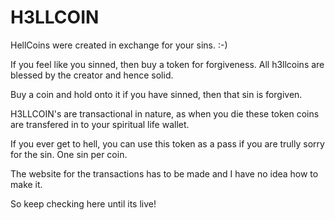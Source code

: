 # H3LLCOIN

HellCoins were created in exchange for your sins. :-) 

If you feel like you sinned, then buy a token for forgiveness. All h3llcoins are blessed by the creator and hence solid.

Buy a coin and hold onto it if you have sinned, then that sin is forgiven.

H3LLCOIN's are transactional in nature, as when you die these token coins are transfered in to your spiritual life wallet. 

If you ever get to hell, you can use this token as a pass if you are trully sorry for the sin. One sin per coin. 

The website for the transactions has to be made and I have no idea how to make it. 

So keep checking here until its live! 




